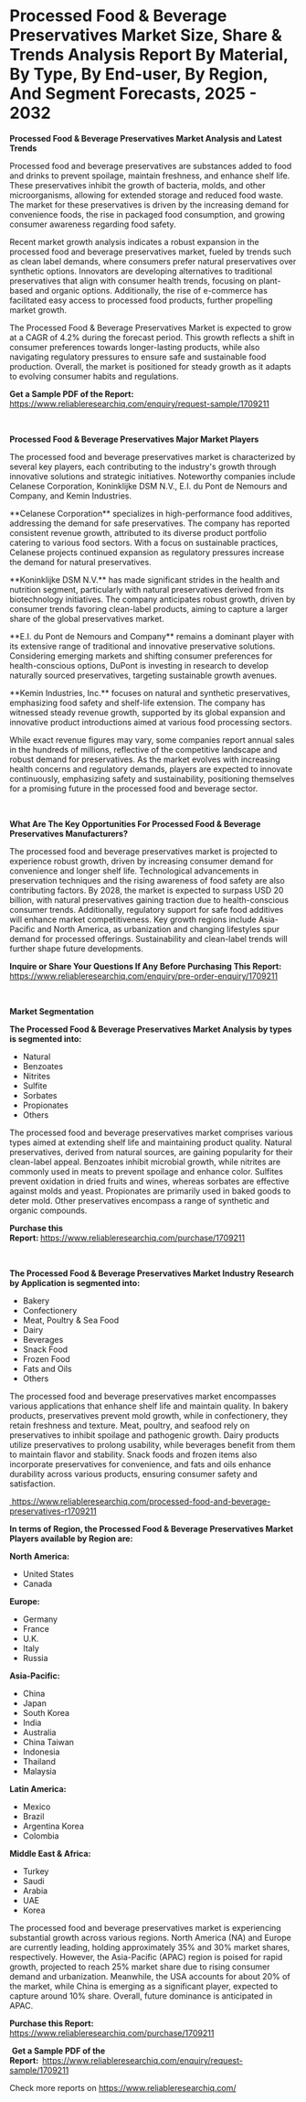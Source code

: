 <p><h1>Processed Food & Beverage Preservatives Market Size, Share & Trends Analysis Report By Material, By Type, By End-user, By Region, And Segment Forecasts, 2025 - 2032</h1></p><p><strong>Processed Food & Beverage Preservatives Market Analysis and Latest Trends</strong></p>
<p><p>Processed food and beverage preservatives are substances added to food and drinks to prevent spoilage, maintain freshness, and enhance shelf life. These preservatives inhibit the growth of bacteria, molds, and other microorganisms, allowing for extended storage and reduced food waste. The market for these preservatives is driven by the increasing demand for convenience foods, the rise in packaged food consumption, and growing consumer awareness regarding food safety.</p><p>Recent market growth analysis indicates a robust expansion in the processed food and beverage preservatives market, fueled by trends such as clean label demands, where consumers prefer natural preservatives over synthetic options. Innovators are developing alternatives to traditional preservatives that align with consumer health trends, focusing on plant-based and organic options. Additionally, the rise of e-commerce has facilitated easy access to processed food products, further propelling market growth. </p><p>The Processed Food & Beverage Preservatives Market is expected to grow at a CAGR of 4.2% during the forecast period. This growth reflects a shift in consumer preferences towards longer-lasting products, while also navigating regulatory pressures to ensure safe and sustainable food production. Overall, the market is positioned for steady growth as it adapts to evolving consumer habits and regulations.</p></p>
<p><strong>Get a Sample PDF of the Report:&nbsp;</strong> <a href="https://www.reliableresearchiq.com/enquiry/request-sample/1709211?utm_campaign=1088&utm_medium=2&utm_source=Github&utm_content=ia&utm_term=10012025&utm_id=processed-food-beverage-preservatives">https://www.reliableresearchiq.com/enquiry/request-sample/1709211</a></p>
<p>&nbsp;</p>
<p><strong>Processed Food & Beverage Preservatives Major Market Players</strong></p>
<p><p>The processed food and beverage preservatives market is characterized by several key players, each contributing to the industry's growth through innovative solutions and strategic initiatives. Noteworthy companies include Celanese Corporation, Koninklijke DSM N.V., E.I. du Pont de Nemours and Company, and Kemin Industries.</p><p>**Celanese Corporation** specializes in high-performance food additives, addressing the demand for safe preservatives. The company has reported consistent revenue growth, attributed to its diverse product portfolio catering to various food sectors. With a focus on sustainable practices, Celanese projects continued expansion as regulatory pressures increase the demand for natural preservatives.</p><p>**Koninklijke DSM N.V.** has made significant strides in the health and nutrition segment, particularly with natural preservatives derived from its biotechnology initiatives. The company anticipates robust growth, driven by consumer trends favoring clean-label products, aiming to capture a larger share of the global preservatives market.</p><p>**E.I. du Pont de Nemours and Company** remains a dominant player with its extensive range of traditional and innovative preservative solutions. Considering emerging markets and shifting consumer preferences for health-conscious options, DuPont is investing in research to develop naturally sourced preservatives, targeting sustainable growth avenues.</p><p>**Kemin Industries, Inc.** focuses on natural and synthetic preservatives, emphasizing food safety and shelf-life extension. The company has witnessed steady revenue growth, supported by its global expansion and innovative product introductions aimed at various food processing sectors.</p><p>While exact revenue figures may vary, some companies report annual sales in the hundreds of millions, reflective of the competitive landscape and robust demand for preservatives. As the market evolves with increasing health concerns and regulatory demands, players are expected to innovate continuously, emphasizing safety and sustainability, positioning themselves for a promising future in the processed food and beverage sector.</p></p>
<p>&nbsp;</p>
<p><strong>What Are The Key Opportunities For Processed Food & Beverage Preservatives Manufacturers?</strong></p>
<p><p>The processed food and beverage preservatives market is projected to experience robust growth, driven by increasing consumer demand for convenience and longer shelf life. Technological advancements in preservation techniques and the rising awareness of food safety are also contributing factors. By 2028, the market is expected to surpass USD 20 billion, with natural preservatives gaining traction due to health-conscious consumer trends. Additionally, regulatory support for safe food additives will enhance market competitiveness. Key growth regions include Asia-Pacific and North America, as urbanization and changing lifestyles spur demand for processed offerings. Sustainability and clean-label trends will further shape future developments.</p></p>
<p><strong>Inquire or Share Your Questions If Any Before Purchasing This Report:</strong> <a href="https://www.reliableresearchiq.com/enquiry/pre-order-enquiry/1709211?utm_campaign=1088&utm_medium=2&utm_source=Github&utm_content=ia&utm_term=10012025&utm_id=processed-food-beverage-preservatives">https://www.reliableresearchiq.com/enquiry/pre-order-enquiry/1709211</a></p>
<p>&nbsp;</p>
<p><strong>Market Segmentation</strong></p>
<p><strong>The Processed Food & Beverage Preservatives Market Analysis by types is segmented into:</strong></p>
<p><ul><li>Natural</li><li>Benzoates</li><li>Nitrites</li><li>Sulfite</li><li>Sorbates</li><li>Propionates</li><li>Others</li></ul></p>
<p><p>The processed food and beverage preservatives market comprises various types aimed at extending shelf life and maintaining product quality. Natural preservatives, derived from natural sources, are gaining popularity for their clean-label appeal. Benzoates inhibit microbial growth, while nitrites are commonly used in meats to prevent spoilage and enhance color. Sulfites prevent oxidation in dried fruits and wines, whereas sorbates are effective against molds and yeast. Propionates are primarily used in baked goods to deter mold. Other preservatives encompass a range of synthetic and organic compounds.</p></p>
<p><strong>Purchase this Report:&nbsp;</strong><a href="https://www.reliableresearchiq.com/purchase/1709211?utm_campaign=1088&utm_medium=2&utm_source=Github&utm_content=ia&utm_term=10012025&utm_id=processed-food-beverage-preservatives">https://www.reliableresearchiq.com/purchase/1709211</a></p>
<p>&nbsp;</p>
<p><strong>The Processed Food & Beverage Preservatives Market Industry Research by Application is segmented into:</strong></p>
<p><ul><li>Bakery</li><li>Confectionery</li><li>Meat, Poultry & Sea Food</li><li>Dairy</li><li>Beverages</li><li>Snack Food</li><li>Frozen Food</li><li>Fats and Oils</li><li>Others</li></ul></p>
<p><p>The processed food and beverage preservatives market encompasses various applications that enhance shelf life and maintain quality. In bakery products, preservatives prevent mold growth, while in confectionery, they retain freshness and texture. Meat, poultry, and seafood rely on preservatives to inhibit spoilage and pathogenic growth. Dairy products utilize preservatives to prolong usability, while beverages benefit from them to maintain flavor and stability. Snack foods and frozen items also incorporate preservatives for convenience, and fats and oils enhance durability across various products, ensuring consumer safety and satisfaction.</p></p>
<p><a href="https://www.reliableresearchiq.com/processed-food-and-beverage-preservatives-r1709211?utm_campaign=1088&utm_medium=2&utm_source=Github&utm_content=ia&utm_term=10012025&utm_id=processed-food-beverage-preservatives">&nbsp;https://www.reliableresearchiq.com/processed-food-and-beverage-preservatives-r1709211</a></p>
<p><strong>In terms of Region, the Processed Food & Beverage Preservatives Market Players available by Region are:</strong></p>
<p>
    <p> <strong> North America: </strong>
        <ul>
            <li>United States</li>
            <li>Canada</li>
        </ul>
        </p> 
    <p> <strong> Europe: </strong>
        <ul>
            <li>Germany</li>
            <li>France</li>
            <li>U.K.</li>
            <li>Italy</li>
            <li>Russia</li>
        </ul>
        </p> 
    <p> <strong> Asia-Pacific: </strong>
        <ul>
            <li>China</li>
            <li>Japan</li>
            <li>South Korea</li>
            <li>India</li>
            <li>Australia</li>
            <li>China Taiwan</li>
            <li>Indonesia</li>
            <li>Thailand</li>
            <li>Malaysia</li>
        </ul>
        </p> 
    <p> <strong> Latin America: </strong>
        <ul>
            <li>Mexico</li>
            <li>Brazil</li>
            <li>Argentina Korea</li>
            <li>Colombia</li>
        </ul>
        </p> 
    <p> <strong> Middle East & Africa: </strong>
        <ul>
            <li>Turkey</li>
            <li>Saudi</li>
            <li>Arabia</li>
            <li>UAE</li>
            <li>Korea</li>
        </ul>
    </p>
    </p>
<p><p>The processed food and beverage preservatives market is experiencing substantial growth across various regions. North America (NA) and Europe are currently leading, holding approximately 35% and 30% market shares, respectively. However, the Asia-Pacific (APAC) region is poised for rapid growth, projected to reach 25% market share due to rising consumer demand and urbanization. Meanwhile, the USA accounts for about 20% of the market, while China is emerging as a significant player, expected to capture around 10% share. Overall, future dominance is anticipated in APAC.</p></p>
<p><strong>Purchase this Report: </strong><a href="https://www.reliableresearchiq.com/purchase/1709211?utm_campaign=1088&utm_medium=2&utm_source=Github&utm_content=ia&utm_term=10012025&utm_id=processed-food-beverage-preservatives">https://www.reliableresearchiq.com/purchase/1709211</a></p>
<p>&nbsp;<strong>Get a Sample PDF of the Report:&nbsp;&nbsp;</strong><a href="https://www.reliableresearchiq.com/enquiry/request-sample/1709211?utm_campaign=1088&utm_medium=2&utm_source=Github&utm_content=ia&utm_term=10012025&utm_id=processed-food-beverage-preservatives">https://www.reliableresearchiq.com/enquiry/request-sample/1709211</a></p>
<p><strong></strong></p>
<p>Check more reports on <a href="https://www.reliableresearchiq.com/?utm_campaign=1088&utm_medium=2&utm_source=Github&utm_content=ia&utm_term=10012025&utm_id=processed-food-beverage-preservatives">https://www.reliableresearchiq.com/</a></p>